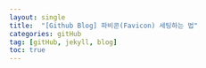 ```yaml
---
layout: single
title:  "[Github Blog] 파비콘(Favicon) 세팅하는 법"
categories: gitHub
tag: [gitHub, jekyll, blog]
toc: true
---
```

